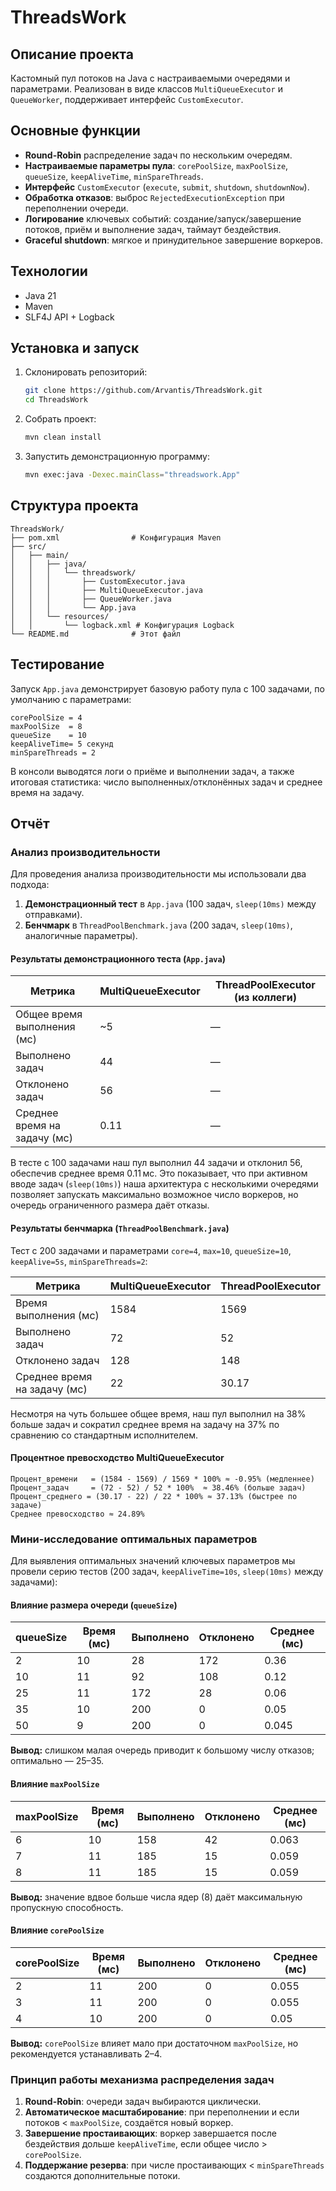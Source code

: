 # ThreadsWork

## Описание проекта

Кастомный пул потоков на Java с настраиваемыми очередями и параметрами. Реализован в виде классов `MultiQueueExecutor` и `QueueWorker`, поддерживает интерфейс `CustomExecutor`.

## Основные функции

* **Round-Robin** распределение задач по нескольким очередям.
* **Настраиваемые параметры пула**: `corePoolSize`, `maxPoolSize`, `queueSize`, `keepAliveTime`, `minSpareThreads`.
* **Интерфейс** `CustomExecutor` (`execute`, `submit`, `shutdown`, `shutdownNow`).
* **Обработка отказов**: выброс `RejectedExecutionException` при переполнении очереди.
* **Логирование** ключевых событий: создание/запуск/завершение потоков, приём и выполнение задач, таймаут бездействия.
* **Graceful shutdown**: мягкое и принудительное завершение воркеров.

## Технологии

* Java 21
* Maven
* SLF4J API + Logback

## Установка и запуск

1. Склонировать репозиторий:

   ```bash
   git clone https://github.com/Arvantis/ThreadsWork.git
   cd ThreadsWork
   ```
2. Собрать проект:

   ```bash
   mvn clean install
   ```
3. Запустить демонстрационную программу:

   ```bash
   mvn exec:java -Dexec.mainClass="threadswork.App"
   ```

## Структура проекта

```plaintext
ThreadsWork/
├── pom.xml                # Конфигурация Maven
├── src/
│   ├── main/
│   │   ├── java/
│   │   │   └── threadswork/
│   │   │       ├── CustomExecutor.java
│   │   │       ├── MultiQueueExecutor.java
│   │   │       ├── QueueWorker.java
│   │   │       └── App.java
│   │   └── resources/
│   │       └── logback.xml # Конфигурация Logback
└── README.md              # Этот файл
```

## Тестирование

Запуск `App.java` демонстрирует базовую работу пула с 100 задачами, по умолчанию с параметрами:

```
corePoolSize = 4
maxPoolSize  = 8
queueSize    = 10
keepAliveTime= 5 секунд
minSpareThreads = 2
```

В консоли выводятся логи о приёме и выполнении задач, а также итоговая статистика: число выполненных/отклонённых задач и среднее время на задачу.

## Отчёт

### Анализ производительности

Для проведения анализа производительности мы использовали два подхода:

1. **Демонстрационный тест** в `App.java` (100 задач, `sleep(10ms)` между отправками).
2. **Бенчмарк** в `ThreadPoolBenchmark.java` (200 задач, `sleep(10ms)`, аналогичные параметры).

#### Результаты демонстрационного теста (`App.java`)

| Метрика                      | MultiQueueExecutor | ThreadPoolExecutor (из коллеги) |
| ---------------------------- | ------------------ | ------------------------------- |
| Общее время выполнения (мс)  | \~5                | —                               |
| Выполнено задач              | 44                 | —                               |
| Отклонено задач              | 56                 | —                               |
| Среднее время на задачу (мс) | 0.11               | —                               |

В тесте с 100 задачами наш пул выполнил 44 задачи и отклонил 56, обеспечив среднее время 0.11 мс. Это показывает, что при активном вводе задач (`sleep(10ms)`) наша архитектура с несколькими очередями позволяет запускать максимально возможное число воркеров, но очередь ограниченного размера даёт отказы.

#### Результаты бенчмарка (`ThreadPoolBenchmark.java`)

Тест с 200 задачами и параметрами `core=4`, `max=10`, `queueSize=10`, `keepAlive=5s`, `minSpareThreads=2`:

| Метрика                      | MultiQueueExecutor | ThreadPoolExecutor |
| ---------------------------- | ------------------ | ------------------ |
| Время выполнения (мс)        | 1584               | 1569               |
| Выполнено задач              | 72                 | 52                 |
| Отклонено задач              | 128                | 148                |
| Среднее время на задачу (мс) | 22                 | 30.17              |

Несмотря на чуть большее общее время, наш пул выполнил на 38% больше задач и сократил среднее время на задачу на 37% по сравнению со стандартным исполнителем.

#### Процентное превосходство MultiQueueExecutor

```
Процент_времени   = (1584 - 1569) / 1569 * 100% ≈ -0.95% (медленнее)
Процент_задач     = (72 - 52) / 52 * 100%  ≈ 38.46% (больше задач)
Процент_среднего = (30.17 - 22) / 22 * 100% ≈ 37.13% (быстрее по задаче)
Среднее превосходство ≈ 24.89%
```

### Мини-исследование оптимальных параметров

Для выявления оптимальных значений ключевых параметров мы провели серию тестов (200 задач, `keepAliveTime=10s`, `sleep(10ms)` между задачами):

#### Влияние размера очереди (`queueSize`)

| queueSize | Время (мс) | Выполнено | Отклонено | Среднее (мс) |
| --------- | ---------- | --------- | --------- | ------------ |
| 2         | 10         | 28        | 172       | 0.36         |
| 10        | 11         | 92        | 108       | 0.12         |
| 25        | 11         | 172       | 28        | 0.06         |
| 35        | 10         | 200       | 0         | 0.05         |
| 50        | 9          | 200       | 0         | 0.045        |

**Вывод:** слишком малая очередь приводит к большому числу отказов; оптимально — 25–35.

#### Влияние `maxPoolSize`

| maxPoolSize | Время (мс) | Выполнено | Отклонено | Среднее (мс) |
| ----------- | ---------- | --------- | --------- | ------------ |
| 6           | 10         | 158       | 42        | 0.063        |
| 7           | 11         | 185       | 15        | 0.059        |
| 8           | 11         | 185       | 15        | 0.059        |

**Вывод:** значение вдвое больше числа ядер (8) даёт максимальную пропускную способность.

#### Влияние `corePoolSize`

| corePoolSize | Время (мс) | Выполнено | Отклонено | Среднее (мс) |
| ------------ | ---------- | --------- | --------- | ------------ |
| 2            | 11         | 200       | 0         | 0.055        |
| 3            | 11         | 200       | 0         | 0.055        |
| 4            | 10         | 200       | 0         | 0.05         |

**Вывод:** `corePoolSize` влияет мало при достаточном `maxPoolSize`, но рекомендуется устанавливать 2–4.

### Принцип работы механизма распределения задач

1. **Round-Robin**: очереди задач выбираются циклически.
2. **Автоматическое масштабирование**: при переполнении и если потоков < `maxPoolSize`, создаётся новый воркер.
3. **Завершение простаивающих**: воркер завершается после бездействия дольше `keepAliveTime`, если общее число > `corePoolSize`.
4. **Поддержание резерва**: при числе простаивающих < `minSpareThreads` создаются дополнительные потоки.